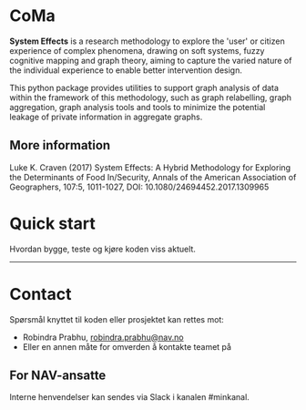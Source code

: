 CoMa
================

**System Effects** is a research methodology to explore the 'user' or citizen 
experience of complex phenomena, drawing on soft systems, fuzzy
cognitive mapping and graph theory, aiming to capture the varied nature 
of the individual experience to enable better intervention design.

This python package provides utilities to support graph analysis of data 
within the framework of this methodology, such as graph relabelling, 
graph aggregation, graph analysis tools and tools to minimize the potential leakage 
of private information in aggregate graphs.

## More information

Luke K. Craven (2017) System Effects: A Hybrid Methodology for Exploring the Determinants of Food In/Security, Annals of the American Association of Geographers, 107:5, 1011-1027, DOI: 10.1080/24694452.2017.1309965

# Quick start

Hvordan bygge, teste og kjøre koden viss aktuelt.

---

# Contact

Spørsmål knyttet til koden eller prosjektet kan rettes mot:

* Robindra Prabhu, robindra.prabhu@nav.no
* Eller en annen måte for omverden å kontakte teamet på

## For NAV-ansatte

Interne henvendelser kan sendes via Slack i kanalen #minkanal.